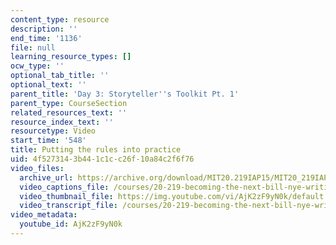 ```yaml
---
content_type: resource
description: ''
end_time: '1136'
file: null
learning_resource_types: []
ocw_type: ''
optional_tab_title: ''
optional_text: ''
parent_title: 'Day 3: Storyteller''s Toolkit Pt. 1'
parent_type: CourseSection
related_resources_text: ''
resource_index_text: ''
resourcetype: Video
start_time: '548'
title: Putting the rules into practice
uid: 4f527314-3b44-1c1c-c26f-10a84c2f6f76
video_files:
  archive_url: https://archive.org/download/MIT20.219IAP15/MIT20_219IAP15_D03P1_300k.mp4
  video_captions_file: /courses/20-219-becoming-the-next-bill-nye-writing-and-hosting-the-educational-show-january-iap-2015/ed69a78522815cc0bce4d754f2c7e7d8_AjK2zF9yN0k.vtt
  video_thumbnail_file: https://img.youtube.com/vi/AjK2zF9yN0k/default.jpg
  video_transcript_file: /courses/20-219-becoming-the-next-bill-nye-writing-and-hosting-the-educational-show-january-iap-2015/946e5132552e319ef3712c9dd5f6eaba_AjK2zF9yN0k.pdf
video_metadata:
  youtube_id: AjK2zF9yN0k
---
```

